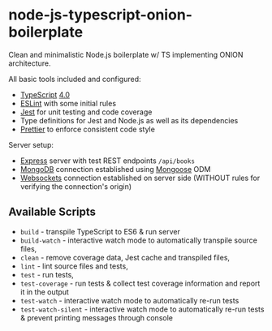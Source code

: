 # node-js-typescript-onion-boilerplate

Clean and minimalistic Node.js boilerplate w/ TS implementing ONION architecture.

All basic tools included and configured:

- [TypeScript][typescript] [4.0][typescript-4-0]
- [ESLint][eslint] with some initial rules
- [Jest][jest] for unit testing and code coverage
- Type definitions for Jest and Node.js as well as its dependencies
- [Prettier][prettier] to enforce consistent code style

Server setup:

- [Express][express] server with test REST endpoints `/api/books`
- [MongoDB][mongodb] connection established using [Mongoose][mongoose] ODM
- [Websockets][websocket-node] connection established on server side (WITHOUT rules for verifying the connection's origin)

## Available Scripts

- `build` - transpile TypeScript to ES6 & run server
- `build-watch` - interactive watch mode to automatically transpile source files,
- `clean` - remove coverage data, Jest cache and transpiled files,
- `lint` - lint source files and tests,
- `test` - run tests,
- `test-coverage` - run tests & collect test coverage information and report it in the output
- `test-watch` - interactive watch mode to automatically re-run tests
- `test-watch-silent` - interactive watch mode to automatically re-run tests & prevent printing messages through console

[typescript]: https://www.typescriptlang.org/
[typescript-4-0]: https://www.typescriptlang.org/docs/handbook/release-notes/typescript-4-0-2.html
[jest]: https://facebook.github.io/jest/
[eslint]: https://github.com/eslint/eslint
[prettier]: https://prettier.io
[express]: https://expressjs.com/
[mongodb]: https://www.mongodb.com/
[mongoose]: https://mongoosejs.com/
[websocket-node]: https://github.com/theturtle32/WebSocket-Node
